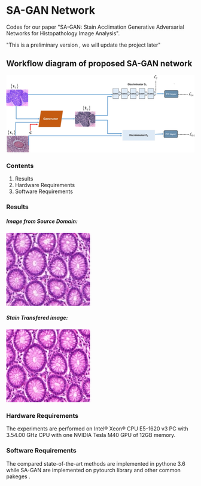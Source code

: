 # SA-GAN Network
Codes for our paper "SA-GAN: Stain Acclimation Generative Adversarial Networks for Histopathology Image Analysis". 

"This is a preliminary version , we will update the project later"

## Workflow diagram of proposed SA-GAN network
![](https://github.com/tasleem-hello/SA-GAN/blob/main/workflow%20diagram.jpg)

### Contents
1. Results
2. Hardware Requirements
3. Software Requirements

### Results
##### Image from Source Domain:
![](https://github.com/tasleem-hello/SA-GAN/blob/main/orignal%20image4.png)
##### Stain Transfered image:
![](https://github.com/tasleem-hello/SA-GAN/blob/main/normalized%20image3.png)

### Hardware Requirements
The experiments are performed on Intel® Xeon® CPU E5-1620 v3 PC with 3.54.00 GHz CPU with one NVIDIA Tesla M40 GPU of 12GB memory.

### Software Requirements
The compared state-of-the-art methods are implemented in pythone 3.6 while SA-GAN are implemented on pytourch library and other common pakeges .
